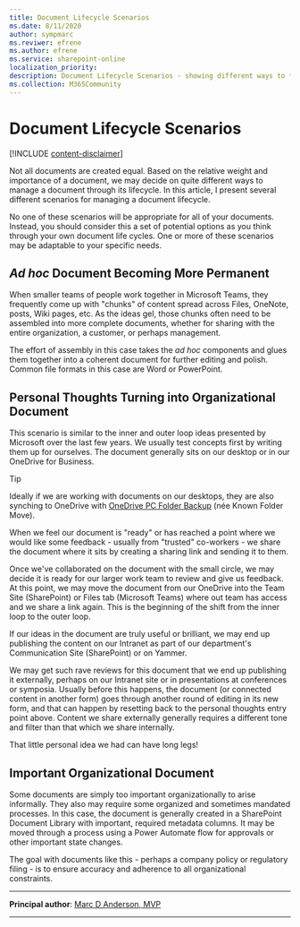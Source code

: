 ```yaml
---
title: Document Lifecycle Scenarios
ms.date: 8/11/2020
author: sympmarc
ms.reviwer: efrene
ms.author: efrene
ms.service: sharepoint-online
localization_priority: 
description: Document Lifecycle Scenarios - showing different ways to think through how we manage documents based on their relative weight and importance
ms.collection: M365Community
---
```


# Document Lifecycle Scenarios

[!INCLUDE [content-disclaimer](includes/content-disclaimer.md)]

Not all documents are created equal. Based on the relative weight and importance of a document, we may decide on quite different ways to manage a document through its lifecycle. In this article, I present several different scenarios for managing a document lifecycle.

No one of these scenarios will be appropriate for all of your documents. Instead, you should consider this a set of potential options as you think through your own document life cycles. One or more of these scenarios may be adaptable to your specific needs.

## *Ad hoc* Document Becoming More Permanent

When smaller teams of people work together in Microsoft Teams, they frequently come up with "chunks" of content spread across Files, OneNote, posts, Wiki pages, etc. As the ideas gel, those chunks often need to be assembled into more complete documents, whether for sharing with the entire organization, a customer, or perhaps management.

The effort of assembly in this case takes the *ad hoc* components and glues them together into a coherent document for further editing and polish. Common file formats in this case are Word or PowerPoint.

## Personal Thoughts Turning into Organizational Document

This scenario is similar to the inner and outer loop ideas presented by Microsoft over the last few years. We usually test concepts first by writing them up for ourselves. The document generally sits on our desktop or in our OneDrive for Business.

> [!TIP]
> Ideally if we are working with documents on our desktops, they are also synching to OneDrive with [OneDrive PC Folder Backup](known-folder-move-benefits-for-enduser.md) (née Known Folder Move).

When we feel our document is "ready" or has reached a point where we would like some feedback - usually from "trusted" co-workers - we share the document where it sits by creating a sharing link and sending it to them.

Once we've collaborated on the document with the small circle, we may decide it is ready for our larger work team to review and give us feedback. At this point, we may move the document from our OneDrive into the Team Site (SharePoint) or Files tab (Microsoft Teams) where out team has access and we share a link again. This is the beginning of the shift from the inner loop to the outer loop.

If our ideas in the document are truly useful or brilliant, we may end up publishing the content on our Intranet as part of our department's Communication Site (SharePoint) or on Yammer.

We may get such rave reviews for this document that we end up publishing it externally, perhaps on our Intranet site or in presentations at conferences or symposia. Usually before this happens, the document (or connected content in another form) goes through another round of editing in its new form, and that can happen by resetting back to the personal thoughts entry point above. Content we share externally generally requires a different tone and filter than that which we share internally.

That little personal idea we had can have long legs!

## Important Organizational Document

Some documents are simply too important organizationally to arise informally. They also may require some organized and sometimes mandated processes. In this case, the document is generally created in a SharePoint Document Library with important, required metadata columns. It may be moved through a process using a Power Automate flow for approvals or other important state changes.

The goal with documents like this - perhaps a company policy or regulatory filing - is to ensure accuracy and adherence to all organizational constraints.

---

**Principal author**: [Marc D Anderson, MVP](https://www.linkedin.com/in/marcanderson)

---
